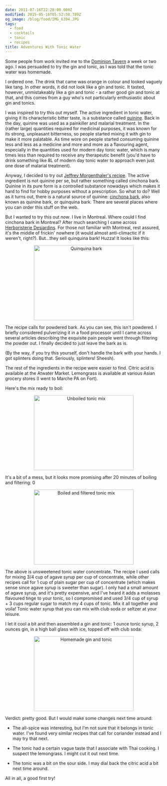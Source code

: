 ```yaml
---
date: 2011-07-16T22:28:00.000Z
modified: 2015-05-16T05:52:58.789Z
og_image: /blog/food/IMG_6394.JPG
tags:
  - food
  - cocktails
  - tonic
  - recipes
title: Adventures With Tonic Water
---
```


Some people from work invited me to the [Dominion Tavern][1] a week or two
ago. I was persuaded to try the gin and tonic, as I was told that the tonic
water was homemade.

I ordered one. The drink that came was orange in colour and looked
vaguely like tang. In other words, it did not look like a gin and
tonic. It tasted, however, unmistakeably like a gin and tonic - a
rather good gin and tonic at that, and this comes from a guy who's not
particularly enthusiastic about gin and tonics.

I was inspired to try this out myself. The active ingredient in tonic water,
giving it its characteristic bitter taste, is a substance called
[quinine][2]. Back in the day, quinine was used as a painkiller and malarial
treatment. In the (rather large) quantities required for medicinal purposes,
it was known for its strong, unpleasant bitterness, so people started mixing
it with gin to make it more palatable. As time wore on people started
consuming quinine less and less as a medicine and more and more as a
flavouring agent, especially in the quantities used for modern day tonic
water, which is many times less than required to receive any therapeutic
benefit (you'd have to drink something like 8L of modern day tonic water to
approach even just one dose of malarial treatment).

Anyway, I decided to try out [Jeffrey Morgenthaler's recipe][3]. The active
ingredient is not quinine per se, but rather something called cinchona
bark. Quinine in its pure form is a controlled substance nowadays which
makes it hard to find for hobby purposes without a prescription. So what to
do? Well as it turns out, there is a natural source of quinine:
[cinchona bark][4], also known as quinine bark, or quinquina bark. There are
several places where you can order this stuff on the web.

But I wanted to try this out *now*. I live in Montreal.  Where could I find
cinchona bark in Montreal? After much searching I came across
[Herboristerie Desjardins][5]. For those not familiar with Montreal, rest
assured, it's the middle of frickin' nowhere (it would almost anti-climactic
if it weren't, right?). But...they sell quinquina bark! Huzza!  It looks
like this:

<div style="clear: both; text-align: center;"> 
<a href="/static/img/IMG_6394.JPG"
style="margin-left: 1em; margin-right: 1em;">
<img border="0" height="240" width="320" 
     src="/static/img/IMG_6394_thumb.JPG" 
     alt="Quinquina bark" />
</a>
</div>

The recipe calls for powdered bark. As you can see, this isn't powdered. I
briefly considered pulverizing it in a food processor until I came across
several articles describing the exquisite pain people went through filtering
the powder out. I finally decided to just leave the bark as is.

(By the way, if you try this yourself, don't handle the bark with your
hands. I got splinters doing that. Seriously, splinters! Sheesh).

The rest of the ingredients in the recipe were easier to find. Citric
acid is available at the Atwater Market. Lemongrass is available at various
Asian grocery stores (I went to Marche PA on Fort).

Here's the mix ready to boil: 

<div style="clear: both; text-align: center;"> 
<a href="/static/img/IMG_6396.JPG"
style="margin-left: 1em; margin-right: 1em;">
<img border="0" width="320" height="240" 
     src="/static/img/IMG_6396_thumb.JPG" 
     alt="Unboiled tonic mix" />
</a></div>

It's a bit of a mess, but it looks more promising after 20 minutes of
boiling and filtering:
0
<div style="clear: both; text-align: center;"> 
<a href="/static/img/IMG_6399.JPG"
style="margin-left: 1em; margin-right: 1em;">
<img border="0" height="240" 
     src="/static/img/IMG_6399_thumb.JPG" width="320" 
     alt="Boiled and filtered tonic mix" />
</a></div>

The above is unsweetened tonic water concentrate. The recipe I used calls
for mixing 3/4 cup of agave syrup per cup of concentrate, while other
recipes call for 1 cup of plain sugar per cup of concentrate (which makes
sense since agave syrup is sweeter than sugar). I only had a small amount of
agave syrup, and it's pretty expensive, and I've heard it adds a molasses
flavoured tinge to your tonic, so I compromised and used 3/4 cup of syrup +
3 cups regular sugar to match my 4 cups of tonic. Mix it all together and
voila! Tonic water syrup that you can mix with club soda or seltzer at your
leisure.

I let it cool a bit and then assembled a gin and tonic: 1 ounce tonic syrup,
2 ounces gin, in a high ball glass with ice, topped off with club soda: 

<div class="separator" style="clear: both; text-align: center;"> <a
href="/static/img/IMG_6401.JPG"
imageanchor="1" style="margin-left: 1em; margin-right: 1em;">
<img border="0" height="240" 
     src="/static/img/IMG_6401_thumb.JPG" width="320" 
     alt="Homemade gin and tonic" />
</a></div>

Verdict: pretty good. But I would make some changes next time around:

* The all-spice was interesting, but I'm not sure that it belongs in tonic
water. I've found very similar recipes that call for coriander instead and I
may try that next.

* The tonic had a certain vague taste that I associate with Thai cooking. I
suspect the lemongrass. I might cut it out next time.

* The tonic was a bit on the sour side. I may dial back the citric acid a
bit next time around.

All in all, a good first try!

[1]: http://www.tavernedominion.com/
[2]: http://en.wikipedia.org/wiki/Quinine
[3]: http://www.jeffreymorgenthaler.com/2008/how-to-make-your-own-tonic-water/
[4]: http://en.wikipedia.org/wiki/Cinchona
[5]: http://herboristeriedesjardins.com/

